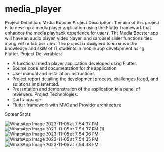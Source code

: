 # media_player

Project Definition: Media Booster
Project Description:
The aim of this project is to develop a media player application using the Flutter framework that
enhances the media playback experience for users. The Media Booster app will have an audio
player, video player, and carousel slider functionalities along with a tab bar view. The project is
designed to enhance the knowledge and skills of IT students in mobile app development using
Flutter.
Project Deliverables:
- A functional media player application developed using Flutter.
- Source code and documentation for the application.
- User manual and installation instructions.
- Project report detailing the development process, challenges faced, and solutions implemented.
- Presentation and demonstration of the application to a panel of reviewers.
Project Technologies:
- Dart language
- Flutter framework with MVC and Provider architecture

ScreenShots

![WhatsApp Image 2023-11-05 at 7 54 37 PM](https://github.com/user-attachments/assets/f8724244-171f-4202-8287-90141d837395)
![WhatsApp Image 2023-11-05 at 7 54 37 PM (1)](https://github.com/user-attachments/assets/e86740fb-c11f-41a3-a229-a845442f739b)
![WhatsApp Image 2023-11-05 at 7 54 36 PM](https://github.com/user-attachments/assets/2f2c386e-b16a-4a59-9bcb-8395b55cf609)
![WhatsApp Image 2023-11-05 at 7 54 35 PM](https://github.com/user-attachments/assets/e0ce10ee-c8bb-4f88-9827-2301d2c16f21)
![WhatsApp Image 2023-11-05 at 7 54 38 PM](https://github.com/user-attachments/assets/5060b256-b8a6-43be-ade1-43b7e09f4f98)
